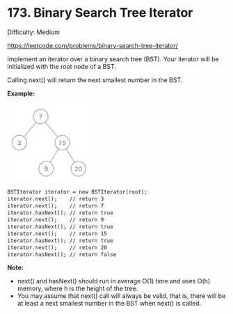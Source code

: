 # 173. Binary Search Tree Iterator

Difficulty: Medium

https://leetcode.com/problems/binary-search-tree-iterator/

Implement an iterator over a binary search tree (BST). Your iterator will be initialized with the root node of a BST.

Calling next() will return the next smallest number in the BST.

**Example:**

![alt text](bst-tree.png)
```
BSTIterator iterator = new BSTIterator(root);
iterator.next();    // return 3
iterator.next();    // return 7
iterator.hasNext(); // return true
iterator.next();    // return 9
iterator.hasNext(); // return true
iterator.next();    // return 15
iterator.hasNext(); // return true
iterator.next();    // return 20
iterator.hasNext(); // return false
``` 

**Note:**

* next() and hasNext() should run in average O(1) time and uses O(h) memory, where h is the height of the tree.
* You may assume that next() call will always be valid, that is, there will be at least a next smallest number in the BST when next() is called.
